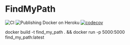 FindMyPath
====

![CI](https://github.com/amauryval/FindMyPath/workflows/CI/badge.svg?branch=master)
![Publishing Docker on Heroku](https://github.com/amauryval/FindMyPath/workflows/Publishing%20Docker%20on%20Heroku/badge.svg)
[![codecov](https://codecov.io/gh/amauryval/FindMyPath/branch/master/graph/badge.svg)](https://codecov.io/gh/amauryval/FindMyPath)




docker build -t find_my_path . && docker run -p 5000:5000 find_my_path:latest

